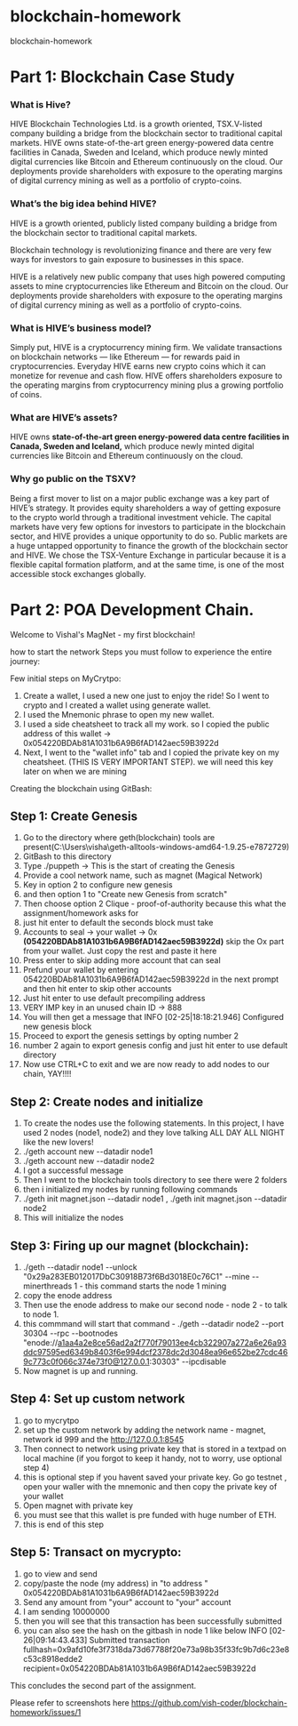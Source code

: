 # blockchain-homework
blockchain-homework
# Part 1: Blockchain Case Study 

### What is Hive? 
HIVE Blockchain Technologies Ltd. is a growth oriented, TSX.V-listed company building a bridge from the blockchain sector to traditional capital markets. HIVE owns state-of-the-art green energy-powered data centre facilities in Canada, Sweden and Iceland, which produce newly minted digital currencies like Bitcoin and Ethereum continuously on the cloud. Our deployments provide shareholders with exposure to the operating margins of digital currency mining as well as a portfolio of crypto-coins.

### What’s the big idea behind HIVE?
HIVE is a growth oriented, publicly listed company building a bridge from the blockchain sector to traditional capital markets.

Blockchain technology is revolutionizing finance and there are very few ways for investors to gain exposure to businesses in this space.

HIVE is a relatively new public company that uses high powered computing assets to mine cryptocurrencies like Ethereum and Bitcoin on the cloud. Our deployments provide shareholders with exposure to the operating margins of digital currency mining as well as a portfolio of crypto-coins.

### What is HIVE’s business model?
Simply put, HIVE is a cryptocurrency mining firm. We validate transactions on blockchain networks — like Ethereum — for rewards paid in cryptocurrencies. Everyday HIVE earns new crypto coins which it can monetize for revenue and cash flow. HIVE offers shareholders exposure to the operating margins from cryptocurrency mining plus a growing portfolio of coins.

### What are HIVE’s assets?
HIVE owns **state-of-the-art green energy-powered data centre facilities in Canada, Sweden and Iceland,** which produce newly minted digital currencies like Bitcoin and Ethereum continuously on the cloud.

### Why go public on the TSXV?
Being a first mover to list on a major public exchange was a key part of HIVE’s strategy. It provides equity shareholders a way of getting exposure to the crypto world through a traditional investment vehicle. The capital markets have very few options for investors to participate in the blockchain sector, and HIVE provides a unique opportunity to do so. Public markets are a huge untapped opportunity to finance the growth of the blockchain sector and HIVE. We chose the TSX-Venture Exchange in particular because it is a flexible capital formation platform, and at the same time, is one of the most accessible stock exchanges globally.

# Part 2: POA Development Chain.
Welcome to Vishal's MagNet - my first blockchain! 

 how to start the network
 Steps you must follow to experience the entire journey: 

Few initial steps on MyCrytpo: 
 1. Create a wallet, I used a new one just to enjoy the ride! So I went to crypto and I created a wallet using generate wallet. 
 2. I used the Mnemonic phrase to open my new wallet. 
 3. I used a side cheatsheet to track all my work. so I copied the public address of this wallet -> 0x054220BDAb81A1031b6A9B6fAD142aec59B3922d
 4. Next, I went to the "wallet info" tab and I copied the private key on my cheatsheet. (THIS IS VERY IMPORTANT STEP). we will need this key later on when we are mining

Creating the blockchain using GitBash:

## Step 1: Create Genesis

1. Go to the directory where geth(blockchain) tools are present(C:\Users\visha\geth-alltools-windows-amd64-1.9.25-e7872729)
2. GitBash to this directory
3. Type ./puppeth -> This is the start of creating the Genesis
4. Provide a cool network name, such as magnet (Magical Network) 
5. Key in option 2 to configure new genesis
6. and then option 1 to "Create new Genesis from scratch" 
7. Then choose option 2  Clique - proof-of-authority because this what the assignment/homework asks for
8. just hit enter to default the seconds block must take
9. Accounts to seal -> your wallet -> 0x **(054220BDAb81A1031b6A9B6fAD142aec59B3922d)** skip the Ox part from your wallet. Just copy the rest and paste it here
10. Press enter to skip adding more account that can seal 
11. Prefund your wallet by entering 054220BDAb81A1031b6A9B6fAD142aec59B3922d in the next prompt and then hit enter to skip other accounts
12. Just hit enter to use default precompiling address
13. VERY IMP key in an unused chain ID -> 888
14. You will then get a message that INFO [02-25|18:18:21.946] Configured new genesis block
15. Proceed to export the genesis settings by opting number 2 
16. number 2 again to export genesis config and just hit enter to use default directory 
17. Now use CTRL+C to exit and we are now ready to add nodes to our chain, YAY!!!!


## Step 2: Create nodes and initialize
1. To create the nodes use the following statements. In  this project, I have used 2 nodes (node1, node2)  and they love talking ALL DAY ALL NIGHT like the new lovers! 
2. ./geth account new --datadir node1
3. ./geth account new --datadir node2
4. I got a successful message 
5. Then I went to the blockchain tools directory to see there were 2 folders
6. then i initialized my nodes by running following commands
7.  ./geth init magnet.json --datadir node1 ,  ./geth init magnet.json --datadir node2
8. This will initialize the nodes

## Step 3: Firing up our magnet (blockchain): 
1. ./geth --datadir node1 --unlock "0x29a283EB012017DbC30918B73f6Bd3018E0c76C1" --mine --minerthreads 1 - this command starts the node 1 mining
2. copy the enode address 
3. Then use the enode address to make our second node - node 2 - to talk to node 1. 
4. this commmand will start that command - ./geth --datadir node2 --port 30304 --rpc --bootnodes "enode://a1aa4a2e8ce56ad2a2f770f79013ee4cb322907a272a6e26a93ddc97595ed6349b8403f6e994dcf2378dc2d3048ea96e652be27cdc469c773c0f066c374e73f0@127.0.0.1:30303" --ipcdisable
 5. Now magnet is up and running. 

## Step 4: Set up custom network
1. go to mycrytpo 
2. set up the custom network by adding the network name - magnet, network id 999 and the http://127.0.0.1:8545
3. Then connect  to network using private key that is stored in a textpad on local machine (if you forgot to keep it handy, not to worry, use optional step 4)
4. this is optional step if you havent saved your private key. Go go testnet , open your waller with the mnemonic and then copy the private key of your wallet 
5. Open magnet with private key
6. you must see that this wallet is pre funded with huge number of ETH.
7. this is end of this step

## Step 5: Transact on mycrypto:
1. go to view and send
2. copy/paste the node (my address) in "to address " 0x054220BDAb81A1031b6A9B6fAD142aec59B3922d
3. Send any amount from "your" account to "your" account 
4. I am sending 10000000 
5. then you will see that this transaction has been successfully submitted 
6. you can also see the hash on the gitbash in node 1 like below
INFO [02-26|09:14:43.433] Submitted transaction                    fullhash=0x9afd10fe3f7318da73d67788f20e73a98b35f33fc9b7d6c23e8c53c8918edde2 recipient=0x054220BDAb81A1031b6A9B6fAD142aec59B3922d

This concludes the second part of the assignment.  

Please refer to screenshots here https://github.com/vish-coder/blockchain-homework/issues/1


 
 
 

